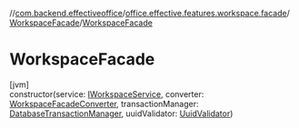 //[com.backend.effectiveoffice](../../../index.md)/[office.effective.features.workspace.facade](../index.md)/[WorkspaceFacade](index.md)/[WorkspaceFacade](-workspace-facade.md)

# WorkspaceFacade

[jvm]\
constructor(service: [IWorkspaceService](../../office.effective.serviceapi/-i-workspace-service/index.md), converter: [WorkspaceFacadeConverter](../../office.effective.features.workspace.converters/-workspace-facade-converter/index.md), transactionManager: [DatabaseTransactionManager](../../office.effective.common.utils/-database-transaction-manager/index.md), uuidValidator: [UuidValidator](../../office.effective.common.utils/-uuid-validator/index.md))

